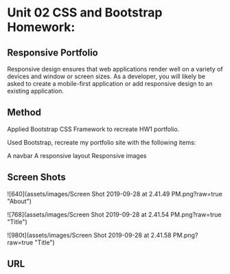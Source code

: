 # Unit 02 CSS and Bootstrap Homework: 

## Responsive Portfolio

Responsive design ensures that web applications render well on a variety of devices and window or screen sizes. As a developer, you will likely be asked to create a mobile-first application or add responsive design to an existing application. 


## Method

Applied Bootstrap CSS Framework to recreate HW1 portfolio. 

Used Bootstrap, recreate my portfolio site with the following items:

A navbar
A responsive layout
Responsive images

## Screen Shots

![640](assets/images/Screen Shot 2019-09-28 at 2.41.49 PM.png?raw=true "About")

![768](assets/images/Screen Shot 2019-09-28 at 2.41.54 PM.png?raw=true "Title")

![980t](assets/images/Screen Shot 2019-09-28 at 2.41.58 PM.png?raw=true "Title")

## URL





